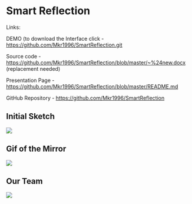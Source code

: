 # Smart Reflection

 
 Links:

DEMO (to download the Interface click - https://github.com/Mkr1996/SmartReflection.git

Source code - https://github.com/Mkr1996/SmartReflection/blob/master/~%24new.docx (replacement needed)

Presentation Page - https://github.com/Mkr1996/SmartReflection/blob/master/README.md

GitHub Repository - https://github.com/Mkr1996/SmartReflection

## Initial Sketch

![](https://github.com/Mkr1996/SmartReflection/blob/master/UI%20design.PNG)

## Gif of the Mirror
![](https://github.com/Mkr1996/SmartReflection/blob/master/p1.groupID.gif.gif)

## Our Team

![](https://github.com/Mkr1996/SmartReflection/blob/master/p1.groupID.png.jpeg)
